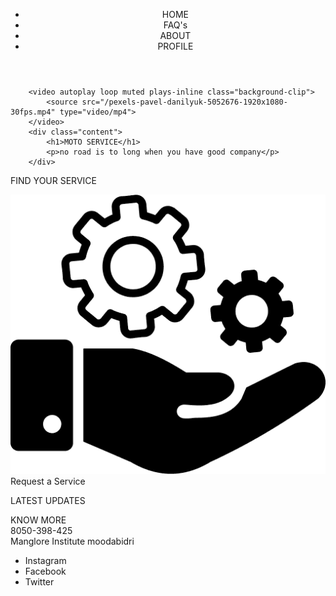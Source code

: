 <!DOCTYPE html>
<html lang="en">
<head>
    <meta charset="UTF-8">
    <meta name="viewport" content="width=device-width, initial-scale=1.0">
    <link rel="stylesheet" href="welcom.css">
    <title>Document</title>
</head>
<body>
    <header class="myheader">
        <nav class="myNav">
            <div class="navContent">
                <ul>
                    <li>HOME</li>
                    <li>FAQ's</li>
                    <li>ABOUT</li>
                    <li>PROFILE</li>
                </ul>
            </div>
        </nav>
    </header>
   <div class="container">
        
        <video autoplay loop muted plays-inline class="background-clip">
            <source src="/pexels-pavel-danilyuk-5052676-1920x1080-30fps.mp4" type="video/mp4">
        </video>
        <div class="content">
            <h1>MOTO SERVICE</h1>
            <p>no road is to long when you have good company</p>
        </div>
   </div>
    <div class="service"><p>FIND YOUR SERVICE</p></div>
    <div class="service1"><img src="/services-icon.png" alt="" id="image"></div>
    <div class="serviceButton">Request a Service</div>
   <div class="myServices">
       <div class="divBack"></div>
        <div class="news">
            <p class="p1">LATEST UPDATES</p>
            <div class="button">KNOW MORE</div>
        </div>
   </div>
   <div class="connect">
     <div class="social">
        <div class="imgSocial"></div>
        <div class="myNum">8050-398-425</div>
     </div>
     <div class="social">
        <div class="imgSocial2"></div>
        <div class="myNum2">Manglore Institute moodabidri</div>
     </div>
     <div class="social">
        <div class="imgSocial3"></div>
        <div class="myNum3">
            <ul>
                <li>Instagram</li>
                <li>Facebook</li>
                <li>Twitter</li>
            </ul>
        </div>
     </div>
   </div>
   
</body>
</html>
